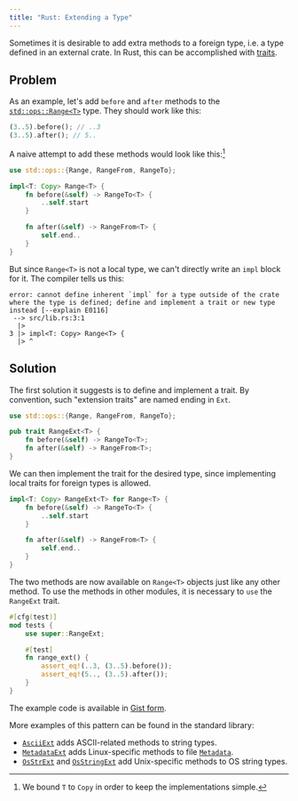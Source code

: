 ```yaml
---
title: "Rust: Extending a Type"
---
```


Sometimes it is desirable
to add extra methods
to a foreign type,
i.e. a type defined
in an external crate.
In Rust,
this can be accomplished
with [traits][traits].

[traits]: https://doc.rust-lang.org/book/traits.html

## Problem

As an example,
let's add `before` and `after` methods
to the [`std::ops::Range<T>`][range] type.
They should work like this:

```rust
(3..5).before(); // ..3
(3..5).after(); // 5..
```

[range]: https://doc.rust-lang.org/std/ops/struct.Range.html

A naive attempt
to add these methods
would look like this:[^1]

```rust
use std::ops::{Range, RangeFrom, RangeTo};

impl<T: Copy> Range<T> {
    fn before(&self) -> RangeTo<T> {
        ..self.start
    }

    fn after(&self) -> RangeFrom<T> {
        self.end..
    }
}
```

[^1]: We bound `T` to `Copy` in order to keep the implementations simple.

But since `Range<T>` is not a local type,
we can't directly write an `impl` block for it.
The compiler tells us this:

```
error: cannot define inherent `impl` for a type outside of the crate where the type is defined; define and implement a trait or new type instead [--explain E0116]
 --> src/lib.rs:3:1
  |>
3 |> impl<T: Copy> Range<T> {
  |> ^
```

## Solution

The first solution it suggests
is to define and implement a trait.
By convention,
such "extension traits"
are named ending in `Ext`.

```rust
use std::ops::{Range, RangeFrom, RangeTo};

pub trait RangeExt<T> {
    fn before(&self) -> RangeTo<T>;
    fn after(&self) -> RangeFrom<T>;
}
```

We can then implement the trait
for the desired type,
since implementing local traits
for foreign types is allowed.

```rust
impl<T: Copy> RangeExt<T> for Range<T> {
    fn before(&self) -> RangeTo<T> {
        ..self.start
    }

    fn after(&self) -> RangeFrom<T> {
        self.end..
    }
}
```

The two methods are now available
on `Range<T>` objects
just like any other method.
To use the methods
in other modules,
it is necessary to `use`
the `RangeExt` trait.

```rust
#[cfg(test)]
mod tests {
    use super::RangeExt;

    #[test]
    fn range_ext() {
        assert_eq!(..3, (3..5).before());
        assert_eq!(5.., (3..5).after());
    }
}
```

The example code is available in [Gist form][gist].

[gist]: https://gist.github.com/programble/a0986b1af2354d98384b97b610eb6b2f

More examples of this pattern
can be found
in the standard library:

- [`AsciiExt`][asciiext] adds ASCII-related methods to string types.
- [`MetadataExt`][metadataext] adds Linux-specific methods to file [`Metadata`][metadata].
- [`OsStrExt`][osstrext] and [`OsStringExt`][osstringext]
  add Unix-specific methods to OS string types.

[asciiext]: https://doc.rust-lang.org/std/ascii/trait.AsciiExt.html
[metadataext]: https://doc.rust-lang.org/std/os/linux/fs/trait.MetadataExt.html
[metadata]: https://doc.rust-lang.org/std/fs/struct.Metadata.html
[osstrext]: https://doc.rust-lang.org/std/os/unix/ffi/trait.OsStrExt.html
[osstringext]: https://doc.rust-lang.org/std/os/unix/ffi/trait.OsStringExt.html
